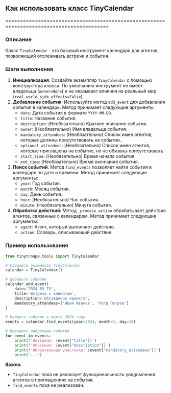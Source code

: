 ## Как использовать класс TinyCalendar

=========================================================================================

### Описание

Класс `TinyCalendar` - это базовый инструмент календаря для агентов, позволяющий отслеживать встречи и события. 

### Шаги выполнения

1. **Инициализация**: Создайте экземпляр `TinyCalendar` с помощью конструктора класса. По умолчанию инструмент не имеет владельца (`owner=None`) и не оказывает влияния на реальный мир (`real_world_side_effects=False`).
2. **Добавление события**: Используйте метод `add_event` для добавления события в календарь. Метод принимает следующие аргументы:
    - `date`: Дата события в формате `YYYY-MM-DD`.
    - `title`: Название события.
    - `description`: (Необязательно) Краткое описание события.
    - `owner`: (Необязательно) Имя владельца события.
    - `mandatory_attendees`: (Необязательно) Список имен агентов, которые должны присутствовать на событии.
    - `optional_attendees`: (Необязательно) Список имен агентов, которые приглашены на событие, но не обязаны присутствовать.
    - `start_time`: (Необязательно) Время начала события.
    - `end_time`: (Необязательно) Время окончания события.
3. **Поиск событий**: Метод `find_events` позволяет найти события в календаре по дате и времени. Метод принимает следующие аргументы:
    - `year`: Год события.
    - `month`: Месяц события.
    - `day`: День события.
    - `hour`: (Необязательно) Час события.
    - `minute`: (Необязательно) Минута события.
4. **Обработка действий**: Метод `_process_action` обрабатывает действия агентов, связанные с календарем. Метод принимает следующие аргументы:
    - `agent`: Агент, который выполняет действие.
    - `action`: Словарь, описывающий действие.

### Пример использования

```python
from tinytroupe.tools import TinyCalendar

# Создайте экземпляр TinyCalendar
calendar = TinyCalendar()

# Добавьте событие
calendar.add_event(
    date='2024-03-15',
    title='Встреча с клиентом',
    description='Обсуждение проекта',
    mandatory_attendees=['Иван Иванов', 'Петр Петров']
)

# Найдите события в марте 2024 года
events = calendar.find_events(year=2024, month=3, day=15)

# Выведите найденные события
for event in events:
    print(f'Название: {event["title"]}')
    print(f'Описание: {event["description"]}')
    print(f'Обязательные участники: {event["mandatory_attendees"]}')
    print('---')
```

**Важно**: 

-  `TinyCalendar` пока не реализует функциональность уведомления агентов о приглашениях на события.
-  `find_events` пока не реализован.
